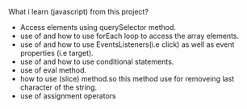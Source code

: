 
What i learn (javascript) from this project?

- Access elements using querySelector method.
- use of and how to use forEach loop to access the array elements.
- use of and how to use EventsListeners(i.e click) as well as event properties (i.e target).
- use of and how to use conditional statements.
- use of eval method.
- how to use (slice) method.so this method use for removeing last character of the string.
- use of assignment operators